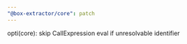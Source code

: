```yaml
---
"@box-extractor/core": patch
---
```


opti(core): skip CallExpression eval if unresolvable identifier
